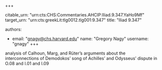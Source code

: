 +++


citable_urn: "urn:cts:CHS:Commentaries.AHCIP:Iliad.9.347.YaHo9Mf"
target_urn: "urn:cts:greekLit:tlg0012.tlg001:9.347"
title: "Iliad 9.347"

authors:
- email: "gnagy@chs.harvard.edu"
  name: "Gregory Nagy"
  username: "gnagy"
+++

<p>analysis of Calhoun, Marg, and Rüter’s arguments about the interconnections of Demodokos’ song of Achilles’ and Odysseus’ dispute in O.08 and I.01 and I.09</p>